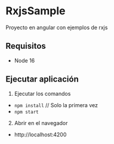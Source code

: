 # RxjsSample

Proyecto en angular con ejemplos de rxjs

## Requisitos

- Node 16

## Ejecutar aplicación

1. Ejecutar los comandos

- `npm install` // Solo la primera vez
- `npm start`

2. Abrir en el navegador

- http://localhost:4200
